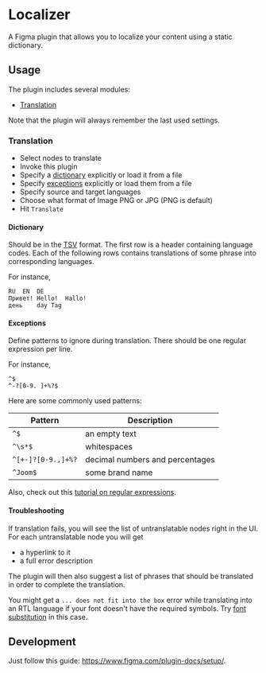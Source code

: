 # Localizer

A Figma plugin that allows you to localize your content using a static dictionary.

## Usage

The plugin includes several modules:

- [Translation](#translation)

Note that the plugin will always remember the last used settings.

### Translation

- Select nodes to translate
- Invoke this plugin
- Specify a [dictionary](#dictionary) explicitly or load it from a file
- Specify [exceptions](#exceptions) explicitly or load them from a file
- Specify source and target languages
- Choose what format of Image PNG or JPG (PNG is default)
- Hit `Translate`

#### Dictionary

Should be in the [TSV](https://en.wikipedia.org/wiki/Tab-separated_values) format.
The first row is a header containing language codes.
Each of the following rows contains translations of some phrase into corresponding languages.

For instance,

```
RU	EN	DE
Привет!	Hello!	Hallo!
день	day	Tag
```

#### Exceptions

Define patterns to ignore during translation.
There should be one regular expression per line.

For instance,

```
^$
^-?[0-9. ]+%?$
```

Here are some commonly used patterns:

| Pattern            | Description                     |
| ------------------ | ------------------------------- |
| `^$`               | an empty text                   |
| `^\s*$`            | whitespaces                     |
| `^[+-]?[0-9.,]+%?` | decimal numbers and percentages |
| `^Joom$`           | some brand name                 |

Also, check out this [tutorial on regular expressions](https://medium.com/factory-mind/regex-tutorial-a-simple-cheatsheet-by-examples-649dc1c3f285).

#### Troubleshooting

If translation fails, you will see the list of untranslatable nodes right in the UI.
For each untranslatable node you will get

- a hyperlink to it
- a full error description

The plugin will then also suggest a list of phrases that should be translated in order to complete the translation.

You might get a `... does not fit into the box` error while translating into an RTL language
if your font doesn't have the required symbols.
Try [font substitution](#font-substitution) in this case.

## Development

Just follow this guide: https://www.figma.com/plugin-docs/setup/.
